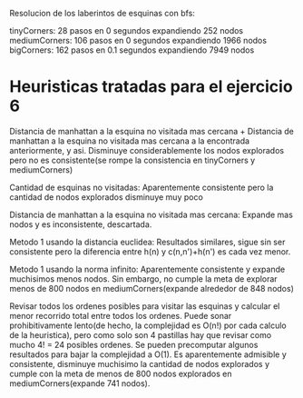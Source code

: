 Resolucion de los laberintos de esquinas con bfs:

tinyCorners: 28 pasos en 0 segundos expandiendo 252 nodos
mediumCorners: 106 pasos en 0 segundos expandiendo 1966 nodos
bigCorners: 162 pasos en 0.1 segundos expandiendo 7949 nodos

# Heuristicas tratadas para el ejercicio 6
Distancia de manhattan a la esquina no visitada mas cercana + Distancia de manhattan a la esquina no visitada mas cercana a la encontrada anteriormente, y asi. Disminuye considerablemente los nodos explorados pero no es consistente(se rompe la consistencia en tinyCorners y mediumCorners)

Cantidad de esquinas no visitadas: Aparentemente consistente pero la cantidad de nodos explorados disminuye muy poco

Distancia de manhattan a la esquina no visitada mas cercana: Expande mas nodos y es inconsistente, descartada.

Metodo 1 usando la distancia euclidea: Resultados similares,
sigue sin ser consistente pero la diferencia entre h(n) y c(n,n')+h(n') es cada vez menor.

Metodo 1 usando la norma infinito: Aparentemente consistente y expande muchisimos menos nodos. Sin embargo, no cumple la meta de explorar menos de 800 nodos en mediumCorners(expande alrededor de 848 nodos)

Revisar todos los ordenes posibles para visitar las esquinas y calcular el menor recorrido total entre todos los ordenes. Puede sonar prohibitivamente lento(de hecho, la complejidad es O(n!) por cada calculo de la heuristica), pero como solo son 4 pastillas hay que revisar como mucho 4! = 24 posibles ordenes. Se pueden precomputar algunos resultados para bajar la complejidad a O(1). Es aparentemente admisible y consistente, disminuye muchisimo la cantidad de nodos explorados y cumple con la meta de menos de 800 nodos explorados en mediumCorners(expande 741 nodos).

